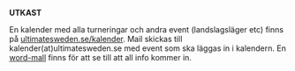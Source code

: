 **UTKAST**

En kalender med alla turneringar och andra event (landslagsläger etc) finns på [ultimatesweden.se/kalender](http://ultimatesweden.se/kalender). Mail skickas till kalender(at)ultimatesweden.se med event som ska läggas in i kalendern. En [word-mall](http://ultimatesweden.se/Mall_SUF_kalender.docx) finns för att se till att all info kommer in.
